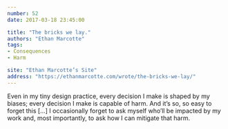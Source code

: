 ```yaml
---
number: 52
date: 2017-03-18 23:45:00

title: "The bricks we lay."
authors: "Ethan Marcotte"
tags:
- Consequences
- Harm

site: "Ethan Marcotte’s Site"
address: "https://ethanmarcotte.com/wrote/the-bricks-we-lay/"
---
```


Even in my tiny design practice, every decision I make is shaped by my biases; every decision I make is capable of harm. And it’s so, so easy to forget this […] I occasionally forget to ask myself who’ll be impacted by my work and, most importantly, to ask how I can mitigate that harm.
